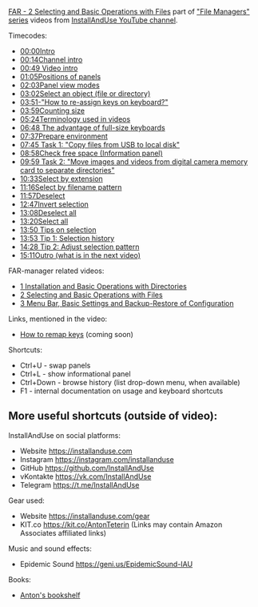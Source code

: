 [FAR - 2 Selecting and Basic Operations with Files](https://youtu.be/nRyI4dFh2ak)
part of ["File Managers" series](https://geni.us/gJnNca) videos
from [InstallAndUse YouTube channel](https://geni.us/WvxAdmi).

Timecodes:
- [00:00​ Intro](https://www.youtube.com/watch?v=nRyI4dFh2ak&t=0s)
- [00:14​ Channel intro](https://www.youtube.com/watch?v=nRyI4dFh2ak&t=14s)
- [00:49​ Video intro](https://www.youtube.com/watch?v=nRyI4dFh2ak&t=49s)
- [01:05​ Positions of panels](https://www.youtube.com/watch?v=nRyI4dFh2ak&t=65s)
- [02:03​ Panel view modes](https://www.youtube.com/watch?v=nRyI4dFh2ak&t=123s)
- [03:02​ Select an object (file or directory)](https://www.youtube.com/watch?v=nRyI4dFh2ak&t=182s)
- [03:51​ -"How to re-assign keys on keyboard?"](https://www.youtube.com/watch?v=nRyI4dFh2ak&t=231s)
- [03:59​ Counting size](https://www.youtube.com/watch?v=nRyI4dFh2ak&t=239s)
- [05:24​ Terminology used in videos](https://www.youtube.com/watch?v=nRyI4dFh2ak&t=324s)
- [06:48​ The advantage of full-size keyboards](https://www.youtube.com/watch?v=nRyI4dFh2ak&t=408s)
- [07:37​ Prepare environment](https://www.youtube.com/watch?v=nRyI4dFh2ak&t=457s)
- [07:45​ Task 1: "Copy files from USB to local disk"](https://www.youtube.com/watch?v=nRyI4dFh2ak&t=465s)
- [08:58​ Check free space (Information panel)](https://www.youtube.com/watch?v=nRyI4dFh2ak&t=538s)
- [09:59​ Task 2: "Move images and videos from digital camera memory card to separate directories"](https://www.youtube.com/watch?v=nRyI4dFh2ak&t=599s)
- [10:33​ Select by extension](https://www.youtube.com/watch?v=nRyI4dFh2ak&t=633s)
- [11:16​ Select by filename pattern](https://www.youtube.com/watch?v=nRyI4dFh2ak&t=676s)
- [11:57​ Deselect](https://www.youtube.com/watch?v=nRyI4dFh2ak&t=717s)
- [12:47​ Invert selection](https://www.youtube.com/watch?v=nRyI4dFh2ak&t=767s)
- [13:08​ Deselect all](https://www.youtube.com/watch?v=nRyI4dFh2ak&t=788s)
- [13:20​ Select all](https://www.youtube.com/watch?v=nRyI4dFh2ak&t=800s)
- [13:50​ Tips on selection](https://www.youtube.com/watch?v=nRyI4dFh2ak&t=830s)
- [13:53​ Tip 1: Selection history](https://www.youtube.com/watch?v=nRyI4dFh2ak&t=833s)
- [14:28​ Tip 2: Adjust selection pattern](https://www.youtube.com/watch?v=nRyI4dFh2ak&t=868s)
- [15:11​ Outro (what is in the next video)](https://www.youtube.com/watch?v=nRyI4dFh2ak&t=911s)

FAR-manager related videos:
- [1 Installation and Basic Operations with Directories](https://youtu.be/gTd0LUdamlo)
- [2 Selecting and Basic Operations with Files](https://youtu.be/nRyI4dFh2ak)
- [3 Menu Bar, Basic Settings and Backup-Restore of Configuration](https://youtu.be/hEX0GdRU2Fw)

Links, mentioned in the video:
- [How to remap keys](https://InstallAndUse.com) (coming soon)

Shortcuts:
- Ctrl+U - swap panels
- Ctrl+L - show informational panel
- Ctrl+Down - browse history (list drop-down menu, when available)
- F1 - internal documentation on usage and keyboard shortcuts



More useful shortcuts (outside of video):
-


InstallAndUse on social platforms:
- Website https://installanduse.com
- Instagram https://instagram.com/installanduse
- GitHub https://github.com/InstallAndUse
- vKontakte https://vk.com/InstallAndUse
- Telegram https://t.me/InstallAndUse


Gear used:
- Website https://installanduse.com/gear
- KIT.co https://kit.co/AntonTeterin (Links may contain Amazon Associates affiliated links)


Music and sound effects:
- Epidemic Sound https://geni.us/EpidemicSound-IAU


Books:
- [Anton's bookshelf](https://og2k.com/books/)
